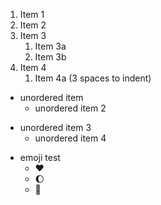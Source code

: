 1. Item 1 
2. Item 2
3. Item 3
   1. Item 3a
   2. Item 3b 
 4. Item 4 
    1. Item 4a (3 spaces to indent)
 * unordered item
    * unordered item 2
 - unordered item 3
    - unordered item 4

* emoji test
   * :heart:
   * :moon:
   * :sunflower: 
